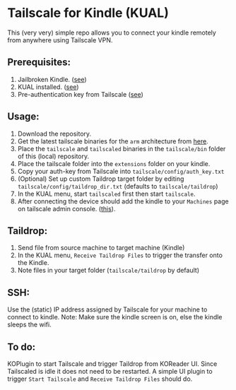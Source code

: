# Tailscale for Kindle (KUAL)
This (very very) simple repo allows you to connect your kindle remotely from anywhere using Tailscale VPN.


## Prerequisites:

1. Jailbroken Kindle. ([see](https://kindlemodding.gitbook.io/kindlemodding))
2. KUAL installed. ([see](https://kindlemodding.gitbook.io/kindlemodding/post-jailbreak/installing-kual-mrpi))
3. Pre-authentication key from Tailscale  ([see](https://tailscale.com/kb/1085/auth-keys))


## Usage:

1. Download the repository.
2. Get the latest tailscale binaries for the `arm` architecture from [here](https://pkgs.tailscale.com/stable/#static).
3. Place the `tailscale` and `tailscaled` binaries in the `tailscale/bin` folder of this (local) repository.
4. Place the tailscale folder into the `extensions` folder on your kindle.
5. Copy your auth-key from Tailscale into `tailscale/config/auth_key.txt`
6. (Optional) Set up custom Taildrop target folder by editing `tailscale/config/taildrop_dir.txt` (defaults to `tailscale/taildrop`)
7. In the KUAL menu, start `tailscaled` first then start `tailscale`.
10. After connecting the device should add the kindle to your `Machines` page on tailscale admin console. ([this](https://login.tailscale.com/admin/machines)).

## Taildrop:
1. Send file from source machine to target machine (Kindle)
2. In the KUAL menu, `Receive Taildrop Files` to trigger the transfer onto the Kindle.
3. Note files in your target folder (`tailscale/taildrop` by default)

## SSH:
Use the (static) IP address assigned by Tailscale for your machine to connect to kindle.
Note: Make sure the kindle screen is on, else the kindle sleeps the wifi. 

## To do: 
KOPlugin to start Tailscale and trigger Taildrop from KOReader UI. 
Since Tailscaled is idle it does not need to be restarted. A simple UI plugin to trigger `Start Tailscale` and 
`Receive Taildrop Files` should do. 
